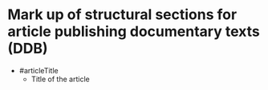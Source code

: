 # Mark up of structural sections for article publishing documentary texts (DDB)

- #articleTitle
  - Title of the article

